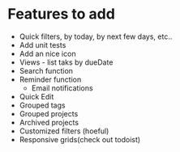 Features to add
=======

- Quick filters, by today, by next few days, etc..
- Add unit tests
- Add an nice icon
- Views - list taks by dueDate
- Search function
- Reminder function
    + Email notifications
- Quick Edit
- Grouped tags
- Grouped projects
- Archived projects
- Customized filters (hoeful)
- Responsive grids(check out todoist)